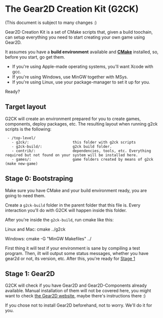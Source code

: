 # The Gear2D Creation Kit (G2CK)

(This document is subject to many changes :)

Gear2D Creation Kit is a set of CMake scripts that, given a build toochain, can setup everything you need to start creating your own game using Gear2D.

It assumes you have a **build environment** available and **[CMake]** installed, so, before you start, go get them.

- If you're using Apple-made operating systems, you'll want Xcode with gcc.
- If you're using Windows, use MinGW together with MSys.
- If you're using Linux, use your package-manager to set it up for you.

Ready?

## Target layout

G2CK will create an environment prepared for you to create games, components, deploy packages, etc. The resulting layout when running g2ck scripts is the following:

     - /top-level/
       - g2ck/:                    this folder with g2ck scripts
       - g2ck-build/:              g2ck build folder.
       - contrib/:                 dependencies, tools, etc. Everything required but not found on your system will be installed here.
       - games/:                   game folders created by means of g2ck (make new-game)


## Stage 0: Bootstraping

Make sure you have CMake and your build environment ready, you are going to need them.

Create a `g2ck-build` folder in the parent folder that this file is. Every interaction you'll do with G2CK will happen inside this folder.

After you're inside the `g2ck-build`, run cmake like this:

Linux and Mac:
    cmake ../g2ck
    
Windows:
    cmake -G "MinGW Makefiles" ../
    
First thing it will test if your environment is sane by compiling a test program.
Then, 
iIt will output some status messages, whether you have gear2d or not, its version, etc. After this, you're ready for [Stage 1](#stage-1)

## Stage 1: Gear2D


G2CK will check if you have Gear2D and Gear2D-Components already available. Manual installation of them will not be covered here, you might want to check [the Gear2D website](http://gear2d.com), maybe there's instructions there :)

If you chose not to install Gear2D beforehand, not to worry. We'll do it for you.

[CMake]: http://cmake.org/cmake/resources/software.html
